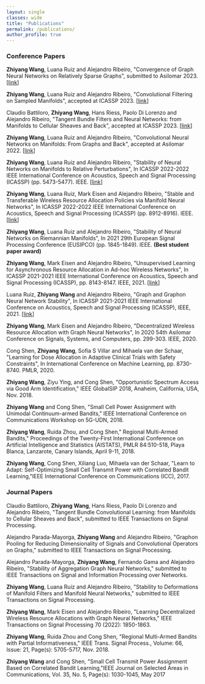 ```yaml
---
layout: single
classes: wide
title: "Publications"
permalink: /publications/
author_profile: true
---
```




### Conference Papers

<b>Zhiyang Wang</b>, Luana Ruiz and Alejandro Ribeiro, "Convergence of Graph Neural Networks on Relatively Sparse Graphs", submitted to Asilomar 2023.  [[link](/Papers/Asilomar2023.pdf)]<br>

<b>Zhiyang Wang</b>, Luana Ruiz and Alejandro Ribeiro, "Convolutional Filtering on Sampled Manifolds", accepted at ICASSP 2023.  [[link](/Papers/sampledmanifolds.pdf)]<br>


Claudio Battiloro, <b>Zhiyang Wang</b>, Hans Riess, Paolo Di Lorenzo and Alejandro Ribeiro, "Tangent Bundle Filters and Neural Networks:  from Manifolds to Cellular Sheaves and Back", accepted at ICASSP 2023.  [[link](/Papers/VMNN_ICASSP.pdf)]<br>

<b>Zhiyang Wang</b>, Luana Ruiz and Alejandro Ribeiro, "Convolutional Neural Networks on Manifolds: From Graphs and Back", accepted at Asilomar 2022.  [[link](/Papers/convolution-asilomar2022.pdf)]<br>


<b>Zhiyang Wang</b>, Luana Ruiz and Alejandro Ribeiro, "Stability of Neural Networks on Manifolds to Relative Perturbations", In ICASSP 2022-2022 IEEE International Conference on Acoustics, Speech and Signal Processing (ICASSP) (pp. 5473-5477). IEEE.  [[link](/Papers/stability_ICASSP2022.pdf)]<br> 


<b>Zhiyang Wang</b>, Luana Ruiz, Mark Eisen and Alejandro Ribeiro, "Stable and Transferable Wireless Resource Allocation Policies via Manifold Neural Networks", In ICASSP 2022-2022 IEEE International Conference on Acoustics, Speech and Signal Processing (ICASSP) (pp. 8912-8916). IEEE.  [[link](/Papers/Stable-icassp2022.pdf)]<br>

<b>Zhiyang Wang</b>, Luana Ruiz and Alejandro Ribeiro, "Stability of Neural Networks on Riemannian Manifolds", In 2021 29th European Signal Processing Conference (EUSIPCO) (pp. 1845-1849). IEEE. <b>(Best student paper award)</b>

<b>Zhiyang Wang</b>, Mark Eisen and  Alejandro Ribeiro, "Unsupervised Learning for Asynchronous Resource Allocation in Ad-hoc Wireless Networks", In ICASSP 2021-2021 IEEE International Conference on Acoustics, Speech and Signal Processing (ICASSP), pp. 8143-8147. IEEE, 2021. [[link](/Papers/unsupervised-icassp21.pdf)]<br>

Luana Ruiz, <b>Zhiyang Wang</b> and Alejandro Ribeiro, "Graph and Graphon Neural Network Stability", In ICASSP 2021-2021 IEEE International Conference on Acoustics, Speech and Signal Processing (ICASSP), IEEE, 2021. [[link](/Papers/graphon-stability.pdf)]<br>

<b>Zhiyang Wang</b>, Mark Eisen and  Alejandro Ribeiro, "Decentralized Wireless Resource Allocation with Graph Neural Networks", In 2020 54th Asilomar Conference on Signals, Systems, and Computers, pp. 299-303. IEEE, 2020.<br>

Cong Shen, <b>Zhiyang Wang</b>, Sofia S Villar and Mihaela van der Schaar, "Learning for Dose Allocation in Adaptive Clinical Trials with Safety Constraints", In International Conference on Machine Learning, pp. 8730-8740. PMLR, 2020.<br>

<b>Zhiyang Wang</b>, Ziyu Ying, and Cong Shen, "Opportunistic Spectrum Access via Good Arm Identification," IEEE GlobalSIP 2018, Anaheim, California, USA, Nov. 2018.<br>

<b>Zhiyang Wang</b> and Cong Shen, "Small Cell Power Assignment with Unimodal Continuum-armed Bandits," IEEE International Conference on Communications Workshop on 5G-UDN, 2018.<br>

<b>Zhiyang Wang</b>, Ruida Zhou, and Cong Shen," Regional Multi-Armed Bandits," Proceedings of the Twenty-First International Conference on Artificial Intelligence and Statistics (AISTATS), PMLR 84:510-518, Playa Blanca, Lanzarote, Canary Islands, April 9-11, 2018.<br>

<b>Zhiyang Wang</b>, Cong Shen, Xiliang Luo, Mihaela van der Schaar, "Learn to Adapt: Self-Optimizing Small Cell Transmit Power with Correlated Bandit Learning,"IEEE International Conference on Communications (ICC), 2017.<br>


### Journal Papers
Claudio Battiloro, <b>Zhiyang Wang</b>, Hans Riess, Paolo Di Lorenzo and Alejandro Ribeiro, "Tangent Bundle Convolutional Learning: from Manifolds to Cellular Sheaves and Back", submitted to IEEE Transactions on Signal Processing. <br>

Alejandro Parada-Mayorga, <b>Zhiyang Wang</b> and  Alejandro Ribeiro, "Graphon Pooling for Reducing Dimensionality of Signals and Convolutional Operators on Graphs," submitted to IEEE Transactions on Signal Processing. <br>

Alejandro Parada-Mayorga, <b>Zhiyang Wang</b>, Fernando Gama and  Alejandro Ribeiro, "Stability of Aggregation Graph Neural Networks," submitted to IEEE Transactions on Signal and Information Processing over Networks. <br>

<b>Zhiyang Wang</b>, Luana Ruiz and  Alejandro Ribeiro, "Stability to Deformations of Manifold Filters and Manifold Neural Networks," submitted to IEEE Transactions on Signal Processing. <br>

<b>Zhiyang Wang</b>, Mark Eisen and  Alejandro Ribeiro, "Learning Decentralized Wireless Resource Allocations with Graph Neural Networks," IEEE Transactions on Signal Processing 70 (2022): 1850-1863. <br>

<b>Zhiyang Wang</b>, Ruida Zhou and Cong Shen, "Regional Multi-Armed Bandits with Partial Informativeness," IEEE Trans. Signal Process., Volume: 66, Issue: 21, Page(s): 5705-5717, Nov. 2018.<br>

<b>Zhiyang Wang</b> and Cong Shen, "Small Cell Transmit Power Assignment Based on Correlated Bandit Learning,"IEEE Journal on Selected Areas in Communications, Vol. 35, No. 5, Page(s): 1030-1045, May 2017

